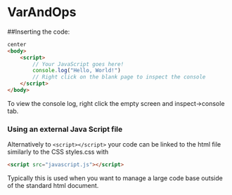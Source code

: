 # VarAndOps

##Inserting the code:
```html
center
<body>
    <script>
        // Your JavaScript goes here!
        console.log("Hello, World!")
        // Right click on the blank page to inspect the console
    </script>
</body>
```
To view the console log, right click the empty screen and inspect->console tab.

### Using an external Java Script file
Alternatively to `<script></script>` your code can be linked to the html file similarly to the CSS styles.css
with 
```html
<script src="javascript.js"></script>
```

Typically this is used when you want to manage a large code base outside of the standard html document.